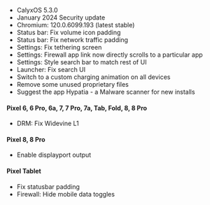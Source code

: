 * CalyxOS 5.3.0
* January 2024 Security update
* Chromium: 120.0.6099.193 (latest stable)
* Status bar: Fix volume icon padding
* Status bar: Fix network traffic padding
* Settings: Fix tethering screen
* Settings: Firewall app link now directly scrolls to a particular app
* Settings: Style search bar to match rest of UI
* Launcher: Fix search UI
* Switch to a custom charging animation on all devices
* Remove some unused proprietary files
* Suggest the app Hypatia - a Malware scanner for new installs

#### Pixel 6, 6 Pro, 6a, 7, 7 Pro, 7a, Tab, Fold, 8, 8 Pro
* DRM: Fix Widevine L1

#### Pixel 8, 8 Pro
* Enable displayport output

#### Pixel Tablet
* Fix statusbar padding
* Firewall: Hide mobile data toggles
